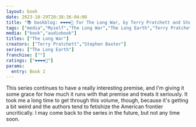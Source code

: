 ```yaml
---
layout: book
date: 2023-10-29T20:38:36-04:00
title: "📚 bookblog: ❤️❤️❤️❤️🖤 for The Long War, by Terry Pratchett and Stephen Baxter"
tags: ["media","Myself","The Long War","The Long Earth","Terry Pratchett","Stephen Baxter"]
media: ["book","audiobook"]
titles: ["The Long War"]
creators: ["Terry Pratchett","Stephen Baxter"]
series: ["The Long Earth"]
franchise: [""]
ratings: ["❤️❤️❤️❤️🖤"]
params:
  entry: Book 2
---
```


This series continues to have a really interesting premise, and I'm giving it some grace for how much it runs with that premise and treats it seriously. It took me a long time to get through this volume, though, because it's getting a bit weird and the authors tend to fetishize the American frontier uncritically. I may come back to the series in the future, but not any time soon.
